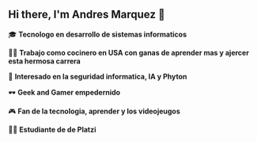 ## Hi there, I'm Andres Marquez  👋

🎓 **Tecnologo en desarrollo de sistemas informaticos**

🧑‍🍳 **Trabajo como cocinero en USA con ganas de aprender mas y ajercer esta hermosa carrera**

🤖 **Interesado en la seguridad informatica, IA y Phyton**

🕶️ **Geek and Gamer empedernido**

🎮 **Fan de la tecnologia, aprender y los videojeugos**

🧑‍🎓 **Estudiante de de Platzi**





